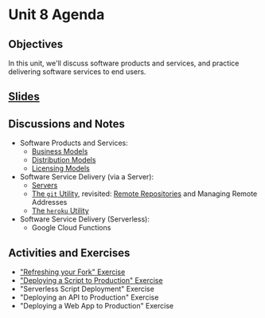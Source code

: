 # Unit 8 Agenda

## Objectives

In this unit, we'll discuss software products and services, and practice delivering software services to end users.

## [Slides](https://docs.google.com/presentation/d/1h4Hnpp3zZaJisjz-xolOpkhP4kZyodAK3ajZCIinIXI/edit?usp=sharing)

## Discussions and Notes

  + Software Products and Services:
    + [Business Models](/notes/software.md#business-models)
    + [Distribution Models](/notes/software.md#distribution-models)
    + [Licensing Models](/notes/software.md#licensing-models)
  + Software Service Delivery (via a Server):
    + [Servers](/notes/servers.md)
    + [The `git` Utility](/notes/git.md), revisited: [Remote Repositories](/notes/git.md#remote-repositories) and Managing Remote Addresses
    + [The `heroku` Utility](/notes/heroku.md)
  + Software Service Delivery (Serverless):
    + Google Cloud Functions

## Activities and Exercises

  + ["Refreshing your Fork" Exercise](/exercises/refresh-fork.md)
  + ["Deploying a Script to Production" Exercise](/exercises/deploy-script-production.md)
  + "Serverless Script Deployment" Exercise
  + "Deploying an API to Production" Exercise
  + "Deploying a Web App to Production" Exercise
